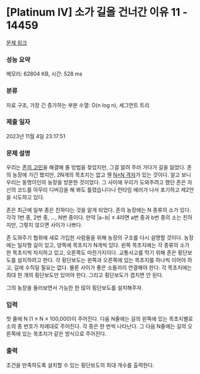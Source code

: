 # [Platinum IV] 소가 길을 건너간 이유 11 - 14459 

[문제 링크](https://www.acmicpc.net/problem/14459) 

### 성능 요약

메모리: 62804 KB, 시간: 528 ms

### 분류

자료 구조, 가장 긴 증가하는 부분 수열: O(n log n), 세그먼트 트리

### 제출 일자

2023년 11월 4일 23:17:51

### 문제 설명

<p>우리는 <a href="https://www.acmicpc.net/problem/14458">존의 고민</a>을 해결해 줄 방법을 찾았지만, 그걸 알려 주러 가다가 길을 잃었다. 존의 농장에 가긴 했지만, 2N개의 목초지는 없고 웬 <a href="https://www.acmicpc.net/problem/14466">N×N 격자</a>가 있는 것이다. 알고 보니 우리는 동명이인의 농장을 방문한 것이었다. 그 사이에 우리가 도와주려고 했던 존은 자신의 코드를 아무리 디버깅을 해 봐도 틀렸습니다나 런타임 에러가 나서 포기하고 제2안을 시도하고 있다.</p>

<p>존은 최근에 일부 종은 친하다는 것을 알게 되었다. 존의 농장에는 N 종류의 소가 있다. 각각 1번 종, 2번 종, ..., N번 종이다. 만약 |a−b| ≤ 4라면 a번 종과 b번 종의 소는 친하지만, 그렇지 않으면 사이가 나쁘다.</p>

<p>존 도와주기 협회에 새로 가입한 사람들을 위해 농장의 구조를 다시 설명할 것이다. 농장에는 일자형 길이 있고, 양쪽에 목초지가 N개씩 있다. 왼쪽 목초지에는 각 종류의 소가 한 목초지씩 차지하고 있고, 오른쪽도 마찬가지이다. 교통사고를 막기 위해 존은 횡단보도를 설치하려고 한다. 각 횡단보도는 왼쪽과 오른쪽에 있는 목초지를 하나씩 이어야 하고, 길에 수직일 필요는 없다. 물론 사이가 좋은 소들끼리 연결해야 한다. 각 목초지에는 최대 한 개의 횡단보도만 있어야 한다. 그리고 횡단보도가 겹치면 안 된다.</p>

<p>그의 농장을 둘러보면서 가능한 한 많이 횡단보도를 설치해주자.</p>

### 입력 

 <p>첫 줄에 N (1 ≤ N ≤ 100,000)이 주어진다. 다음 N줄에는 길의 왼쪽에 있는 목초지별로 소의 종 번호가 차례대로 주어진다. 각 종은 한 번씩 나타난다. 그 다음 N줄에는 길의 오른쪽에 있는 목초지가 같은 방식으로 주어진다.</p>

### 출력 

 <p>조건을 만족하도록 설치할 수 있는 횡단보도의 최대 개수를 출력한다.</p>


